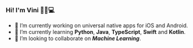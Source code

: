 ### Hi! I'm Vini 👋🏾💻

- 🔭 I’m currently working on universal native apps for iOS and Android.
- 🌱 I’m currently learning **Python**, **Java**, **TypeScript**, **Swift** and **Kotlin**.
- 👯 I’m looking to collaborate on ***Machine Learning***.


<!--
**rootcsvn/rootcsvn** is a ✨ _special_ ✨ repository because its `README.md` (this file) appears on your GitHub profile.

Here are some ideas to get you started:

- 🔭 I’m currently working on ...
- 🌱 I’m currently learning ...
- 👯 I’m looking to collaborate on ...
- 🤔 I’m looking for help with ...
- 💬 Ask me about ...
- 📫 How to reach me: ...
- 😄 Pronouns: ...
- ⚡ Fun fact: ...
-->

